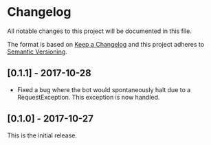 # Changelog

All notable changes to this project will be documented in this file.

The format is based on [Keep a Changelog](http://keepachangelog.com/en/1.0.0/)
and this project adheres to [Semantic Versioning](http://semver.org/spec/v2.0.0.html).

## [0.1.1] - 2017-10-28

- Fixed a bug where the bot would spontaneously halt due to a RequestException.
  This exception is now handled.

## [0.1.0] - 2017-10-27

This is the initial release.
